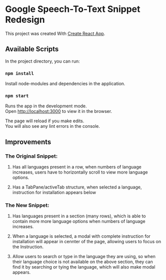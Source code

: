 # Google Speech-To-Text Snippet Redesign

This project was created With [Create React App](https://github.com/facebook/create-react-app).

## Available Scripts

In the project directory, you can run:

### `npm install`

Install node-modules and dependencies in the application.

### `npm start`

Runs the app in the development mode.\
Open [http://localhost:3000](http://localhost:3000) to view it in the browser.

The page will reload if you make edits.\
You will also see any lint errors in the console.

## Improvements

### The Original Snippet:

1.  Has all languages present in a row, when numbers of language increases, users have to horizontally scroll to view more language options.

2.  Has a TabPane/activeTab structure, when selected a language, instruction for installation appears below

### The New Snippet:

1. Has languages present in a section (many rows), which is able to contain more more language options when numbers of language increases.

2. When a language is selected, a modal with complete instruction for installation will appear in cennter of the page, allowing users to focus on the Instruction.

3. Allow users to search or type in the language they are using, so when their language choice is not available on the above section, they can find it by searching or tying the language, which will also make modal appears.
